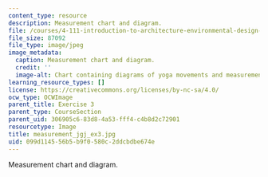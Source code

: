```yaml
---
content_type: resource
description: Measurement chart and diagram.
file: /courses/4-111-introduction-to-architecture-environmental-design-spring-2014/099d114556b5b9f0580c2ddcbdbe674e_measurement_jgj_ex3.jpg
file_size: 87092
file_type: image/jpeg
image_metadata:
  caption: Measurement chart and diagram.
  credit: ''
  image-alt: Chart containing diagrams of yoga movements and measurements.
learning_resource_types: []
license: https://creativecommons.org/licenses/by-nc-sa/4.0/
ocw_type: OCWImage
parent_title: Exercise 3
parent_type: CourseSection
parent_uid: 306905c6-83d8-4a53-fff4-c4b8d2c72901
resourcetype: Image
title: measurement_jgj_ex3.jpg
uid: 099d1145-56b5-b9f0-580c-2ddcbdbe674e
---
```

Measurement chart and diagram.